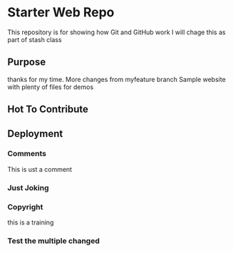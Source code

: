 # Starter Web Repo

This repository is for showing how Git and GitHub work
I will chage this as part of stash class
## Purpose

thanks for my time. More changes from myfeature branch
Sample website with plenty of files for demos

## Hot To Contribute

## Deployment


### Comments

This is ust a comment


### Just Joking

### Copyright

this is a training 

### Test the multiple changed